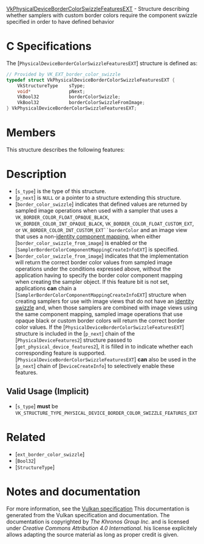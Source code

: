 [VkPhysicalDeviceBorderColorSwizzleFeaturesEXT](https://www.khronos.org/registry/vulkan/specs/1.3-extensions/man/html/VkPhysicalDeviceBorderColorSwizzleFeaturesEXT.html) - Structure describing whether samplers with custom border colors require the component swizzle specified in order to have defined behavior

# C Specifications
The [`PhysicalDeviceBorderColorSwizzleFeaturesEXT`] structure is defined
as:
```c
// Provided by VK_EXT_border_color_swizzle
typedef struct VkPhysicalDeviceBorderColorSwizzleFeaturesEXT {
    VkStructureType    sType;
    void*              pNext;
    VkBool32           borderColorSwizzle;
    VkBool32           borderColorSwizzleFromImage;
} VkPhysicalDeviceBorderColorSwizzleFeaturesEXT;
```

# Members
This structure describes the following features:

# Description
- [`s_type`] is the type of this structure.
- [`p_next`] is `NULL` or a pointer to a structure extending this structure.
- [`border_color_swizzle`] indicates that defined values are returned by sampled image operations when used with a sampler that uses a `VK_BORDER_COLOR_FLOAT_OPAQUE_BLACK`, `VK_BORDER_COLOR_INT_OPAQUE_BLACK`, `VK_BORDER_COLOR_FLOAT_CUSTOM_EXT`, or `VK_BORDER_COLOR_INT_CUSTOM_EXT``borderColor` and an image view that uses a non-[identity component mapping](https://www.khronos.org/registry/vulkan/specs/1.3-extensions/html/vkspec.html#resources-image-views-identity-mappings), when either [`border_color_swizzle_from_image`] is enabled or the [`SamplerBorderColorComponentMappingCreateInfoEXT`] is specified.
- [`border_color_swizzle_from_image`] indicates that the implementation will return the correct border color values from sampled image operations under the conditions expressed above, without the application having to specify the border color component mapping when creating the sampler object. If this feature bit is not set, applications  **can**  chain a [`SamplerBorderColorComponentMappingCreateInfoEXT`] structure when creating samplers for use with image views that do not have an [identity swizzle](https://www.khronos.org/registry/vulkan/specs/1.3-extensions/html/vkspec.html#resources-image-views-identity-mappings) and, when those samplers are combined with image views using the same component mapping, sampled image operations that use opaque black or custom border colors will return the correct border color values.
If the [`PhysicalDeviceBorderColorSwizzleFeaturesEXT`] structure is included in the [`p_next`] chain of the
[`PhysicalDeviceFeatures2`] structure passed to
[`get_physical_device_features2`], it is filled in to indicate whether each
corresponding feature is supported.
[`PhysicalDeviceBorderColorSwizzleFeaturesEXT`] **can**  also be used in the [`p_next`] chain of
[`DeviceCreateInfo`] to selectively enable these features.
## Valid Usage (Implicit)
-  [`s_type`] **must**  be `VK_STRUCTURE_TYPE_PHYSICAL_DEVICE_BORDER_COLOR_SWIZZLE_FEATURES_EXT`

# Related
- [`ext_border_color_swizzle`]
- [`Bool32`]
- [`StructureType`]

# Notes and documentation
For more information, see the [Vulkan specification](https://www.khronos.org/registry/vulkan/specs/1.3-extensions/html/vkspec.html)
This documentation is generated from the Vulkan specification and documentation.
The documentation is copyrighted by *The Khronos Group Inc.* and is licensed under *Creative Commons Attribution 4.0 International*.
his license explicitely allows adapting the source material as long as proper credit is given.
        